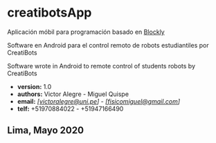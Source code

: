 # creatibotsApp

Aplicación móbil para programación basado en [Blockly](https://github.com/google/blockly)

Software en Android para el control remoto de robots estudiantiles por CreatiBots

Software wrote in Android to remote control of students robots by CreatiBots

*    **version:** 1.0
*    **authors:** Victor Alegre         -       Miguel Quispe
*    **email:** *[victoralegre@uni.pe]* -   *[fisicomiguel@gmail.com]*
*    **telf:**     +51970884022         -        +51947166490

##                    Lima, Mayo 2020

